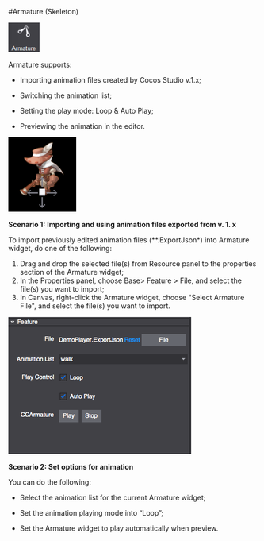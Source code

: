 #Armature (Skeleton)

![image](res_en/image001.png) 
 
Armature supports:
- Importing animation files created by Cocos Studio v.1.x; 

- Switching the animation list; 

- Setting  the play mode: Loop & Auto Play; 

- Previewing the animation in the editor. 

![image](res_en/image002.png) 
 
**Scenario 1: Importing and using animation files exported from v. 1. x**

To import previously edited animation files (**.ExportJson*) into Armature widget, do one of the following: 

1. Drag and drop the selected file(s) from Resource panel to the properties section of the Armature widget; 
2. In the Properties panel, choose Base> Feature > File, and select the file(s) you want to import; 
3. In Canvas, right-click the Armature widget, choose "Select Armature File", and select the file(s) you want to import.
 
![image](res_en/image003.png) 

**Scenario 2: Set options for animation** 

You can do the following:

- Select the animation list for the current Armature widget;

- Set the animation playing mode into “Loop”;

- Set the Armature widget to play automatically when preview. 


